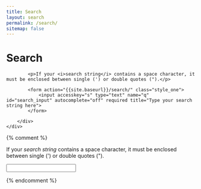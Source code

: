 ```yaml
---
title: Search
layout: search
permalink: /search/
sitemap: false
---
```



<div id="search_section_container" class="section_container_wrapper section_container_wrapper_border">
    <h1>Search</h1>
    <div class="section_container">
        <div class="container">

            <p>If your <i>search string</i> contains a space character, it must be enclosed between single (') or double quotes (").</p>
            
            <form action="{{site.baseurl}}/search/" class="style_one">
                <input accesskey="s" type="text" name="q" id="search_input" autocomplete="off" required title="Type your search string here">
            </form>

        </div>
    </div>
</div>

<div id="tipue_search_content">

{% comment %}
<p>If your <i>search string</i> contains a space character, it must be enclosed between single (') or double quotes (").</p>
<form action="{{site.baseurl}}/search/" class="style_one">
    <input accesskey="s" type="text" name="q" id="search_input" autocomplete="off" required title="Type your search string here">
</form>
<div id="tipue_search_content" class="section_container_wrapper section_container_wrapper_border container_bottom_margin_10">
{% endcomment %}

<script>
    $(document).ready(function() {
         $('#search_input').tipuesearch({
                {% if site.development %}'debug': true,{% endif %}
                'mode': 'json',
                'contentLocation': '{{site.baseurl}}/search.json',
                'show': 20,
                'showURL': false,
                'highlightTerms': false,
         });
    });
</script>
